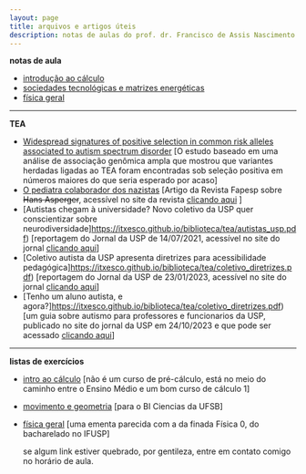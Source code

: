 ```yaml
---
layout: page
title: arquivos e artigos úteis
description: notas de aulas do prof. dr. Francisco de Assis Nascimento Junior da UFSB
---
```


 **notas de aula**

- [introdução ao cálculo](https://itxesco.github.io/pages/notas/introcalculo/index.html)
- [sociedades tecnológicas e matrizes energéticas](https://itxesco.github.io/pages/notas/ISC0462.html)
- [física geral](https://itxesco.github.io/pages/notas/fisicageral/index.html)

---
 **TEA**

- [Widespread signatures of positive selection in common risk alleles associated to autism spectrum disorder](https://itxesco.github.io/biblioteca/tea/file-3.pdf)
  \[O estudo baseado em uma análise de associação genômica ampla que mostrou que variantes herdadas ligadas ao TEA foram encontradas sob seleção positiva em números maiores do que seria esperado por acaso\]
- [O pediatra colaborador dos nazistas](https://itxesco.github.io/biblioteca/tea/asperger_fapesp.pdf)
  \[Artigo da Revista Fapesp sobre <del>Hans Asperger</del>, acessível no site da revista <a href="https://revistapesquisa.fapesp.br/o-pediatra-colaborador-dos-nazistas/">clicando aqui</a> \]
- [Autistas chegam à universidade? Novo coletivo da USP quer conscientizar sobre neurodiversidade]https://itxesco.github.io/biblioteca/tea/autistas_usp.pdf)
  \[reportagem do Jornal da USP de 14/07/2021, acessível no site do jornal <a href="https://jornal.usp.br/universidade/autistas-chegam-a-universidade-novo-coletivo-da-usp-quer-conscientizar-sobre-neurodiversidade/">clicando aqui</a>\]
- [Coletivo autista da USP apresenta diretrizes para acessibilidade pedagógica]https://itxesco.github.io/biblioteca/tea/coletivo_diretrizes.pdf)
    \[reportagem do Jornal da USP de 23/01/2023, acessível no site do jornal <a href="https://jornal.usp.br/diversidade/coletivo-autista-da-usp-apresenta-diretrizes-para-acessibilidade-pedagogica/">clicando aqui</a>\]
- [Tenho um aluno autista, e agora?]https://itxesco.github.io/biblioteca/tea/coletivo_diretrizes.pdf)
        \[um guia sobre autismo para professores e
funcionarios da USP, publicado no site do jornal da USP em 24/10/2023 e que pode ser acessado <a href="https://jornal.usp.br/diversidade/coletivo-autista-da-usp-lanca-guia-com-praticas-inclusivas-voltado-para-professores-e-funcionarios/">clicando aqui</a>\]

---
 **listas de exercícios**

- [intro ao cálculo](https://itxesco.github.io/pages/notas/introcalculo/listas.html)
  \[não é um curso de pré-cálculo, está no meio do caminho entre o Ensino Médio e um bom curso de cálculo 1\]
- [movimento e geometria](https://itxesco.github.io/pages/notas/ISC0302.html)
  \[para o BI Ciencias da UFSB\]
- [física geral](https://itxesco.github.io/pages/notas/fisicageral/listas.html)
  \[uma ementa parecida com a da finada Física 0, do bacharelado no IFUSP\]

  se algum link estiver quebrado, por gentileza, entre em contato comigo no horário de aula.
